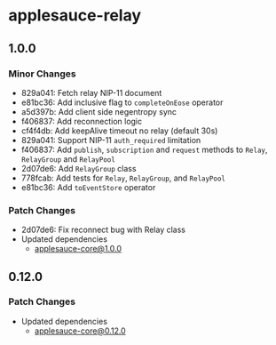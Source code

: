 # applesauce-relay

## 1.0.0

### Minor Changes

- 829a041: Fetch relay NIP-11 document
- e81bc36: Add inclusive flag to `completeOnEose` operator
- a5d397b: Add client side negentropy sync
- f406837: Add reconnection logic
- cf4f4db: Add keepAlive timeout no relay (default 30s)
- 829a041: Support NIP-11 `auth_required` limitation
- f406837: Add `publish`, `subscription` and `request` methods to `Relay`, `RelayGroup` and `RelayPool`
- 2d07de6: Add `RelayGroup` class
- 778fcab: Add tests for `Relay`, `RelayGroup`, and `RelayPool`
- e81bc36: Add `toEventStore` operator

### Patch Changes

- 2d07de6: Fix reconnect bug with Relay class
- Updated dependencies
  - applesauce-core@1.0.0

## 0.12.0

### Patch Changes

- Updated dependencies
  - applesauce-core@0.12.0
